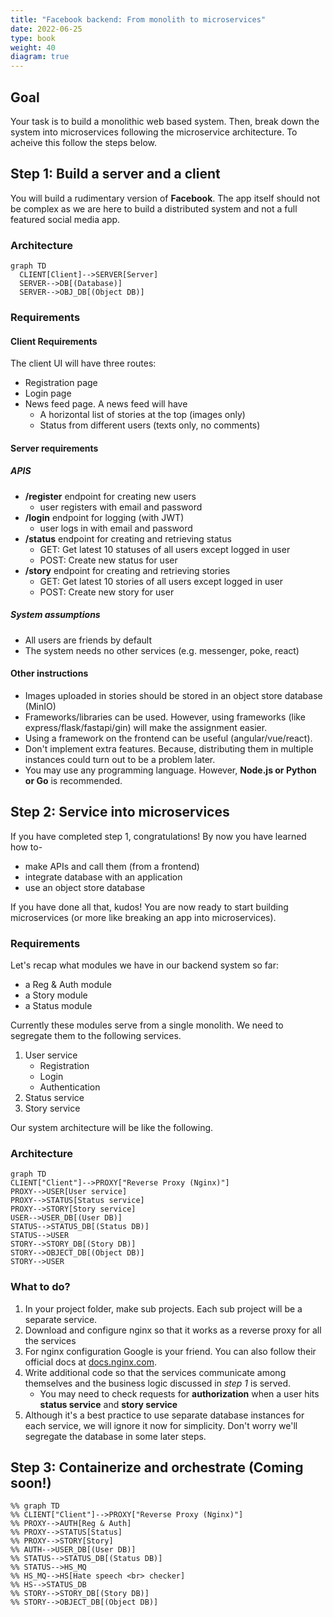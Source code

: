 ```yaml
---
title: "Facebook backend: From monolith to microservices"
date: 2022-06-25
type: book
weight: 40
diagram: true
---
```


## Goal

Your task is to build a monolithic web based system. Then, break down the system into microservices following the microservice architecture. To acheive this follow the steps below.

## Step 1: Build a server and a client

You will build a rudimentary version of **Facebook**. The app itself should not be complex as we are here to build a distributed system and not a full featured social media app.

### Architecture

```mermaid
graph TD
  CLIENT[Client]-->SERVER[Server]
  SERVER-->DB[(Database)]
  SERVER-->OBJ_DB[(Object DB)]
```

### Requirements

#### Client Requirements

The client UI will have three routes:
- Registration page
- Login page
- News feed page. A news feed will have
    - A horizontal list of stories at the top (images only)
    - Status from different users (texts only, no comments)

#### Server requirements

##### APIS

- **/register** endpoint for creating new users
    - user registers with email and password
- **/login** endpoint for logging (with JWT)
    - user logs in with email and password
- **/status** endpoint for creating and retrieving status
    - GET: Get latest 10 statuses of all users except logged in user
    - POST: Create new status for user
- **/story** endpoint for creating and retrieving stories
    - GET: Get latest 10 stories of all users except logged in user
    - POST: Create new story for user

##### System assumptions

- All users are friends by default
- The system needs no other services (e.g. messenger, poke, react)

#### Other instructions
- Images uploaded in stories should be stored in an object store database (MinIO)
- Frameworks/libraries can be used. However, using frameworks (like express/flask/fastapi/gin) will make the assignment easier.
- Using a framework on the frontend can be useful (angular/vue/react).
- Don't implement extra features. Because, distributing them in multiple instances could turn out to be a problem later.
- You may use any programming language. However, **Node.js or Python or Go** is recommended.

## Step 2: Service into microservices

If you have completed step 1, congratulations! By now you have learned how to-
* make APIs and call them (from a frontend)
* integrate database with an application
* use an object store database

If you have done all that, kudos! You are now ready to start building microservices (or more like breaking an app into microservices).

### Requirements

Let's recap what modules we have in our backend system so far:
* a Reg & Auth module
* a Story module
* a Status module

Currently these modules serve from a single monolith. We need to segregate them to the following services.

1. User service
    - Registration
    - Login
    - Authentication
1. Status service
1. Story service

Our system architecture will be like the following.

### Architecture

```mermaid
graph TD
CLIENT["Client"]-->PROXY["Reverse Proxy (Nginx)"]
PROXY-->USER[User service]
PROXY-->STATUS[Status service]
PROXY-->STORY[Story service]
USER-->USER_DB[(User DB)]
STATUS-->STATUS_DB[(Status DB)]
STATUS-->USER
STORY-->STORY_DB[(Story DB)]
STORY-->OBJECT_DB[(Object DB)]
STORY-->USER
```

### What to do?
1. In your project folder, make sub projects. Each sub project will be a separate service.
1. Download and configure nginx so that it works as a reverse proxy for all the services
1. For nginx configuration Google is your friend. You can also follow their official docs at [docs.nginx.com](https://docs.nginx.com/nginx/admin-guide/basic-functionality/managing-configuration-files/).
1. Write additional code so that the services communicate among themselves and the business logic discussed in _step 1_ is served.
    - You may need to check requests for **authorization** when a user hits **status service** and **story service**
1. Although it's a best practice to use separate database instances for each service, we will ignore it now for simplicity. Don't worry we'll segregate the database in some later steps.


## Step 3: Containerize and orchestrate (Coming soon!)

```mermaid
%% graph TD
%% CLIENT["Client"]-->PROXY["Reverse Proxy (Nginx)"]
%% PROXY-->AUTH[Reg & Auth]
%% PROXY-->STATUS[Status]
%% PROXY-->STORY[Story]
%% AUTH-->USER_DB[(User DB)]
%% STATUS-->STATUS_DB[(Status DB)]
%% STATUS-->HS_MQ
%% HS_MQ-->HS[Hate speech <br> checker]
%% HS-->STATUS_DB
%% STORY-->STORY_DB[(Story DB)]
%% STORY-->OBJECT_DB[(Object DB)]
```
